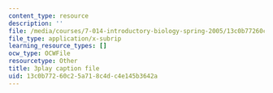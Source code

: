 ```yaml
---
content_type: resource
description: ''
file: /media/courses/7-014-introductory-biology-spring-2005/13c0b77260c25a718c4dc4e145b3642a_5WqgNOSoD_M.vtt
file_type: application/x-subrip
learning_resource_types: []
ocw_type: OCWFile
resourcetype: Other
title: 3play caption file
uid: 13c0b772-60c2-5a71-8c4d-c4e145b3642a
---
```

